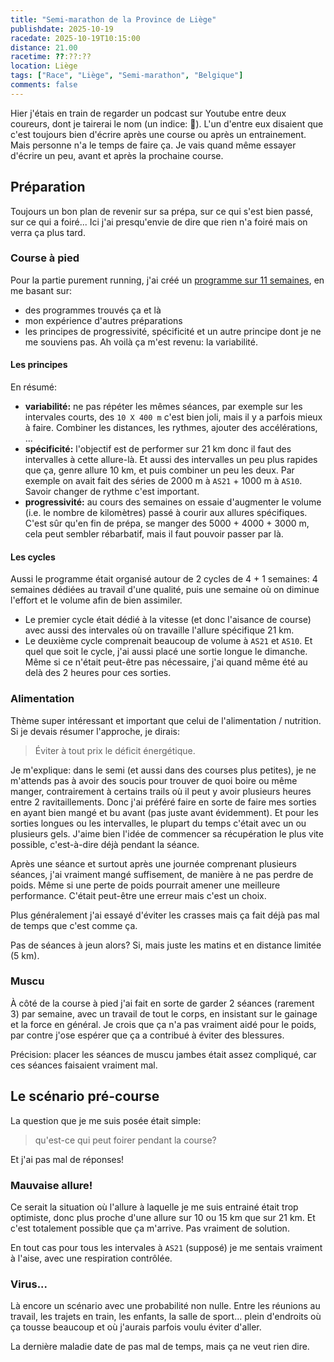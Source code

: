 ```yaml
---
title: "Semi-marathon de la Province de Liège"
publishdate: 2025-10-19
racedate: 2025-10-19T10:15:00
distance: 21.00
racetime: ??:??:??
location: Liège
tags: ["Race", "Liège", "Semi-marathon", "Belgique"]
comments: false
---
```


Hier j'étais en train de regarder un podcast sur Youtube entre deux coureurs, dont je tairerai le nom (un indice: 🧢). L'un d'entre eux disaient que c'est toujours bien d'écrire après une course ou après un entrainement. Mais personne n'a le temps de faire ça. Je vais quand même essayer d'écrire un peu, avant et après la prochaine course.

## Préparation

Toujours un bon plan de revenir sur sa prépa, sur ce qui s'est bien passé, sur ce qui a foiré... Ici j'ai presqu'envie de dire que rien n'a foiré mais on verra ça plus tard.

### Course à pied

Pour la partie purement running, j'ai créé un [programme sur 11 semaines](https://docs.google.com/spreadsheets/d/1al_8GhpnFyG9XPp6w20onTFTz-X_Zlbd3CmFn3o48VI/edit?gid=0#gid=0), en me basant sur:
- des programmes trouvés ça et là
- mon expérience d'autres préparations
- les principes de progressivité, spécificité et un autre principe dont je ne me souviens pas. Ah voilà ça m'est revenu: la variabilité.

#### Les principes

En résumé:
- __variabilité:__ ne pas répéter les mêmes séances, par exemple sur les intervales courts, des `10 X 400 m` c'est bien joli, mais il y a parfois mieux à faire. Combiner les distances, les rythmes, ajouter des accélérations, ...
- __spécificité:__ l'objectif est de performer sur 21 km donc il faut des intervalles à cette allure-là. Et aussi des intervalles un peu plus rapides que ça, genre allure 10 km, et puis combiner un peu les deux. Par exemple on avait fait des séries de 2000 m à `AS21` + 1000 m à `AS10`. Savoir changer de rythme c'est important.
- __progressivité:__ au cours des semaines on essaie d'augmenter le volume (i.e. le nombre de kilomètres) passé à courir aux allures spécifiques. C'est sûr qu'en fin de prépa, se manger des 5000 + 4000 + 3000 m, cela peut sembler rébarbatif, mais il faut pouvoir passer par là.

#### Les cycles

Aussi le programme était organisé autour de 2 cycles de 4 + 1 semaines: 4 semaines dédiées au travail d'une qualité, puis une semaine où on diminue l'effort et le volume afin de bien assimiler. 

- Le premier cycle était dédié à la vitesse (et donc l'aisance de course) avec aussi des intervales où on travaille l'allure spécifique 21 km. 
- Le deuxième cycle comprenait beaucoup de volume à `AS21` et `AS10`. Et quel que soit le cycle, j'ai aussi placé une sortie longue le dimanche. Même si ce n'était peut-être pas nécessaire, j'ai quand même été au delà des 2 heures pour ces sorties.

### Alimentation

Thème super intéressant et important que celui de l'alimentation / nutrition. Si je devais résumer l'approche, je dirais: 
> Éviter à tout prix le déficit énergétique.

Je m'explique: dans le semi (et aussi dans des courses plus petites), je ne m'attends pas à avoir des soucis pour trouver de quoi boire ou même manger, contrairement à certains trails où il peut y avoir plusieurs heures entre 2 ravitaillements. Donc j'ai préféré faire en sorte de faire mes sorties en ayant bien mangé et bu avant (pas juste avant évidemment). Et pour les sorties longues ou les intervalles, le plupart du temps c'était avec un ou plusieurs gels. J'aime bien l'idée de commencer sa récupération le plus vite possible, c'est-à-dire déjà pendant la séance.

Après une séance et surtout après une journée comprenant plusieurs séances, j'ai vraiment mangé suffisement, de manière à ne pas perdre de poids. Même si une perte de poids pourrait amener une meilleure performance. C'était peut-être une erreur mais c'est un choix. 

Plus généralement j'ai essayé d'éviter les crasses mais ça fait déjà pas mal de temps que c'est comme ça.

Pas de séances à jeun alors? Si, mais juste les matins et en distance limitée (5 km).

### Muscu

À côté de la course à pied j'ai fait en sorte de garder 2 séances (rarement 3) par semaine, avec un travail de tout le corps, en insistant sur le gainage et la force en général. Je crois que ça n'a pas vraiment aidé pour le poids, par contre j'ose espérer que ça a contribué à éviter des blessures.

Précision: placer les séances de muscu jambes était assez compliqué, car ces séances faisaient vraiment mal. 

## Le scénario pré-course

La question que je me suis posée était simple:
> qu'est-ce qui peut foirer pendant la course?

Et j'ai pas mal de réponses!

### Mauvaise allure!

Ce serait la situation où l'allure à laquelle je me suis entrainé était trop optimiste, donc plus proche d'une allure sur 10 ou 15 km que sur 21 km. Et c'est totalement possible que ça m'arrive. Pas vraiment de solution.

En tout cas pour tous les intervales à `AS21` (supposé) je me sentais vraiment à l'aise, avec une respiration contrôlée.

### Virus...

Là encore un scénario avec une probabilité non nulle. Entre les réunions au travail, les trajets en train, les enfants, la salle de sport... plein d'endroits où ça tousse beaucoup et où j'aurais parfois voulu éviter d'aller.

La dernière maladie date de pas mal de temps, mais ça ne veut rien dire.
